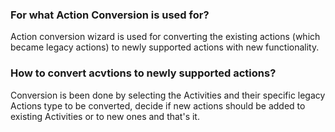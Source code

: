﻿### For what Action Conversion is used for?
Action conversion wizard is used for converting the existing actions (which became legacy actions) to newly supported actions with new functionality.

### How to convert acvtions to newly supported actions?
Conversion is been done by selecting the Activities and their specific legacy Actions type to be converted, decide if new actions should be added to existing Activities or to new ones and that's it.